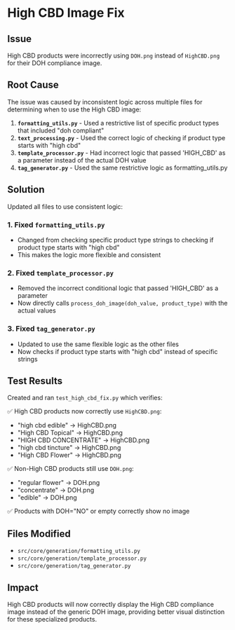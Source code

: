 # High CBD Image Fix

## Issue
High CBD products were incorrectly using `DOH.png` instead of `HighCBD.png` for their DOH compliance image.

## Root Cause
The issue was caused by inconsistent logic across multiple files for determining when to use the High CBD image:

1. **`formatting_utils.py`** - Used a restrictive list of specific product types that included "doh compliant"
2. **`text_processing.py`** - Used the correct logic of checking if product type starts with "high cbd"
3. **`template_processor.py`** - Had incorrect logic that passed 'HIGH_CBD' as a parameter instead of the actual DOH value
4. **`tag_generator.py`** - Used the same restrictive logic as formatting_utils.py

## Solution
Updated all files to use consistent logic:

### 1. Fixed `formatting_utils.py`
- Changed from checking specific product type strings to checking if product type starts with "high cbd"
- This makes the logic more flexible and consistent

### 2. Fixed `template_processor.py`
- Removed the incorrect conditional logic that passed 'HIGH_CBD' as a parameter
- Now directly calls `process_doh_image(doh_value, product_type)` with the actual values

### 3. Fixed `tag_generator.py`
- Updated to use the same flexible logic as the other files
- Now checks if product type starts with "high cbd" instead of specific strings

## Test Results
Created and ran `test_high_cbd_fix.py` which verifies:

✅ High CBD products now correctly use `HighCBD.png`:
- "high cbd edible" → HighCBD.png
- "High CBD Topical" → HighCBD.png  
- "HIGH CBD CONCENTRATE" → HighCBD.png
- "high cbd tincture" → HighCBD.png
- "High CBD Flower" → HighCBD.png

✅ Non-High CBD products still use `DOH.png`:
- "regular flower" → DOH.png
- "concentrate" → DOH.png
- "edible" → DOH.png

✅ Products with DOH="NO" or empty correctly show no image

## Files Modified
- `src/core/generation/formatting_utils.py`
- `src/core/generation/template_processor.py`  
- `src/core/generation/tag_generator.py`

## Impact
High CBD products will now correctly display the High CBD compliance image instead of the generic DOH image, providing better visual distinction for these specialized products. 